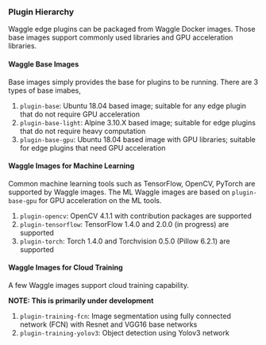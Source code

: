 ### Plugin Hierarchy

Waggle edge plugins can be packaged from Waggle Docker images. Those base images support commonly used libraries and GPU acceleration libraries.

#### Waggle Base Images

Base images simply provides the base for plugins to be running. There are 3 types of base imabes,

1) `plugin-base`: Ubuntu 18.04 based image; suitable for any edge plugin that do not require GPU acceleration
2) `plugin-base-light`: Alpine 3.10.X based image; suitable for edge plugins that do not require heavy computation
3) `plugin-base-gpu`: Ubuntu 18.04 based image with GPU libraries; suitable for edge plugins that need GPU acceleration

#### Waggle Images for Machine Learning

Common machine learning tools such as TensorFlow, OpenCV, PyTorch are supported by Waggle images. The ML Waggle images are based on `plugin-base-gpu` for GPU acceleration on the ML tools.

1) `plugin-opencv`: OpenCV 4.1.1 with contribution packages are supported
2) `plugin-tensorflow`: TensorFlow 1.4.0 and 2.0.0 (in progress) are supported
3) `plugin-torch`: Torch 1.4.0 and Torchvision 0.5.0 (Pillow 6.2.1) are supported

#### Waggle Images for Cloud Training

A few Waggle images support cloud training capability.

__NOTE: This is primarily under development__

1) `plugin-training-fcn`: Image segmentation using fully connected network (FCN) with Resnet and VGG16 base networks
2) `plugin-training-yolov3`: Object detection using Yolov3 network
